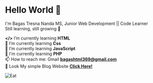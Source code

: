 
# Hello World 👋

I'm Bagas Tresna Nanda MS, Junior Web Development || Code Learner  
Still learning, still growing 🚀


<!--
**BagasHtml/BagasHtml** is a ✨ _special_ ✨ repository because its `README.md` (this file) appears on your GitHub profile.

Here are some ideas to get you started:

- 🔭 I’m currently working on ...
- 🌱 I’m currently learning ...
- 👯 I’m looking to collaborate on ...
- 🤔 I’m looking for help with ...
- 💬 Ask me about ...
- 📫 How to reach me: ...
- 😄 Pronouns: ...
- ⚡ Fun fact: ...
--> 


**</>** I’m currently learning **HTML** <br>
🌱 I’m currently learning **Css** <br>
🌱 I’m currently learning **JavaScript** <br>
🌱 I'm currently learning **PHP** <br>
📫 How to reach me: Gmail **bagashtml369@gmail.com** <br>
🚀 Look My simple Blog Website [**Click Here!**](https://blog-bagas2.vercel.app/)

![Eat](https://media1.tenor.com/m/59bz1I8P-80AAAAC/%E9%AD%94%E9%83%BD%E7%B2%BE%E5%85%B5%E7%9A%84%E5%A5%B4%E9%9A%B8-mazu-seihei-no-sureibu.gif)
